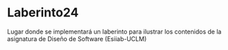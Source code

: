 # Laberinto24
Lugar donde se implementará un laberinto para ilustrar los contenidos de la asignatura de Diseño de Software (Esiiab-UCLM)
